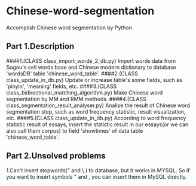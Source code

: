 # Chinese-word-segmentation
Accomplish Chinese word segmentation by Python.

## Part 1.Description
####1.(CLASS class_import_words_2_db.py)
Import words data from Sogou's cell words base and Chinese modern dictionary to database 'wordsDB' table 'chinese_word_table'.
####2.(CLASS class_update_in_db.py)
Update or increase table's some fields, such as 'pinyin', 'meaning' fields, etc.
####3.(CLASS class_bidirectional_matching_algorithm.py)
Make Chinese word segmentation by MM and RMM methods.
####4.(CLASS class_segmentation_result_analyser.py)
Analise the result of Chinese word segmentation step, such as word frequency statistic, result visualization, etc.
####5.(CLASS class_update_in_db.py)
According to word frequency statistic result of essays, insert the statistic result in our essays(or we can also call them corpus) to field 'showtimes' of data table 'chinese_word_table'.
## Part 2.Unsolved problems
1.Can't insert stopwords(" and \ ) to database, but it works in MYSQL. So if you want to insert symbols " and \, you can insert them in MySQL directly.